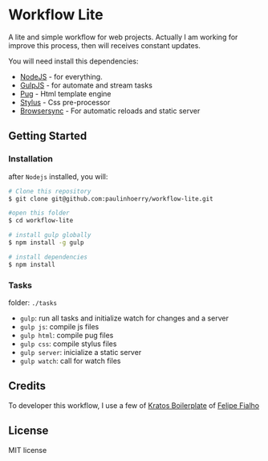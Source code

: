# Workflow Lite

A lite and simple workflow for web projects. Actually I am working for improve this process, then will receives constant updates.

You will need install this dependencies:
- [NodeJS](http://nodejs.org/) - for everything.
- [GulpJS](http://gulpjs.com/) - for automate and stream tasks
- [Pug](https://github.com/pugjs/pug) - Html template engine
- [Stylus](http://learnboost.github.io/stylus/) - Css pre-processor
- [Browsersync](https://www.browsersync.io/) - For automatic reloads and static server


## Getting Started

### Installation

after `Nodejs` installed, you will:

```sh
# Clone this repository
$ git clone git@github.com:paulinhoerry/workflow-lite.git

#open this folder
$ cd workflow-lite

# install gulp globally
$ npm install -g gulp

# install dependencies
$ npm install

```

### Tasks

folder: `./tasks`

- `gulp`: run all tasks and initialize watch for changes and a server
- `gulp js`: compile js files
- `gulp html`: compile pug files
- `gulp css`: compile stylus files
- `gulp server`: inicialize a static server
- `gulp watch`: call for watch files

## Credits

To developer this workflow, I use a few of [Kratos Boilerplate](https://github.com/LFeh/kratos-boilerplate) of [Felipe Fialho](https://github.com/LFeh)

## License

MIT license
